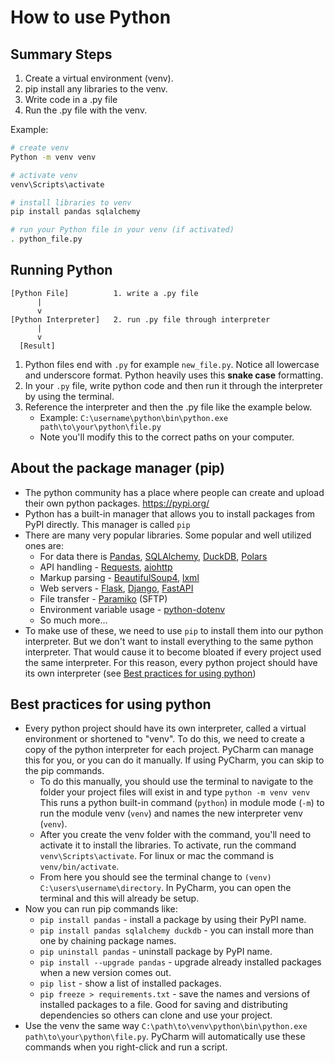 
# How to use Python

## Summary Steps

1. Create a virtual environment (venv).
2. pip install any libraries to the venv.
3. Write code in a .py file
4. Run the .py file with the venv.

Example:

```bash
# create venv
Python -m venv venv  

# activate venv
venv\Scripts\activate  

# install libraries to venv
pip install pandas sqlalchemy 

# run your Python file in your venv (if activated)
. python_file.py  
```

## Running Python

```
[Python File]          1. write a .py file
      |
      v
[Python Interpreter]   2. run .py file through interpreter
      |
      v
  [Result]
```

1. Python files end with ``.py`` for example ``new_file.py``. Notice all lowercase and underscore format. 
Python heavily uses this **snake case** formatting.
2. In your ``.py`` file, write python code and then run it through the interpreter by using the terminal. 
3. Reference the interpreter and then the .py file like the example below.
   - Example: ``C:\username\python\bin\python.exe path\to\your\python\file.py``
   - Note you'll modify this to the correct paths on your computer.

## About the package manager (pip)
- The python community has a place where people can create and upload their own python packages. https://pypi.org/
- Python has a built-in manager that allows you to install packages from PyPI directly. This manager is called ``pip``
- There are many very popular libraries. Some popular and well utilized ones are:
  - For data there is [Pandas](https://pandas.pydata.org/docs/index.html), [SQLAlchemy](https://www.sqlalchemy.org/), 
  [DuckDB](https://duckdb.org/), [Polars](https://docs.pola.rs/)
  - API handling - [Requests](https://requests.readthedocs.io/en/latest/), [aiohttp](https://docs.aiohttp.org/en/stable/)
  - Markup parsing - [BeautifulSoup4](https://www.crummy.com/software/BeautifulSoup/bs4/doc/), [lxml](https://lxml.de/)
  - Web servers - [Flask](https://flask.palletsprojects.com/en/stable/), [Django](https://docs.djangoproject.com/en/5.1/), [FastAPI](https://fastapi.tiangolo.com/)
  - File transfer - [Paramiko](https://www.paramiko.org/) (SFTP)
  - Environment variable usage - [python-dotenv](https://pypi.org/project/python-dotenv/)
  - So much more...
- To make use of these, we need to use ``pip`` to install them into our python interpreter. But we don't want to install everything to the same python interpreter. 
That would cause it to become bloated if every project used the same interpreter. For this reason, every python project 
should have its own interpreter (see [Best practices for using python](#best-practices-for-using-python))

## Best practices for using python
- Every python project should have its own interpreter, called a virtual environment or shortened to "venv". To do this, we need to create a copy of the python interpreter 
for each project. PyCharm can manage this for you, or you can do it manually. If using PyCharm, you can skip to the pip commands.
  - To do this manually, you should use the terminal to navigate to the folder your project files will exist in and type ``python -m venv venv``
  This runs a python built-in command (``python``) in module mode (``-m``) to run the module venv (``venv``) and names the new interpreter venv (``venv``).
  - After you create the venv folder with the command, you'll need to activate it to install the libraries. To activate, 
  run the command ``venv\Scripts\activate``. For linux or mac the command is ``venv/bin/activate``.
  - From here you should see the terminal change to ``(venv) C:\users\username\directory``. In PyCharm, you can open the terminal and this will already be setup.
- Now you can run pip commands like: 
  - ``pip install pandas`` - install a package by using their PyPI name.
  - ``pip install pandas sqlalchemy duckdb`` - you can install more than one by chaining package names.
  - ``pip uninstall pandas`` - uninstall package by PyPI name.
  - ``pip install --upgrade pandas`` - upgrade already installed packages when a new version comes out.
  - ``pip list`` - show a list of installed packages.
  - ``pip freeze > requirements.txt`` - save the names and versions of installed packages to a file. 
  Good for saving and distributing dependencies so others can clone and use your project.
- Use the venv the same way ``C:\path\to\venv\python\bin\python.exe path\to\your\python\file.py``. PyCharm will automatically use these commands when you right-click and run a script.
